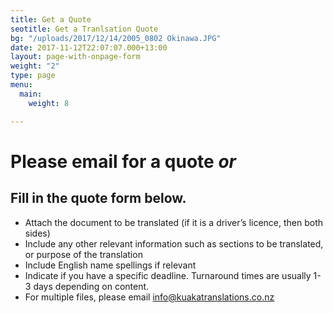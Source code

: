 ```yaml
---
title: Get a Quote
seotitle: Get a Tranlsation Quote
bg: "/uploads/2017/12/14/2005_0802 Okinawa.JPG"
date: 2017-11-12T22:07:07.000+13:00
layout: page-with-onpage-form
weight: "2"
type: page
menu:
  main:
    weight: 8

---
```

# Please email for a quote _or_

## Fill in the quote form below.

* Attach the document to be translated (if it is a driver’s licence, then both sides)
* Include any other relevant information such as sections to be translated, or purpose of the translation
* Include English name spellings if relevant
* Indicate if you have a specific deadline. Turnaround times are usually 1-3 days depending on content.
* For multiple files, please email info@kuakatranslations.co.nz